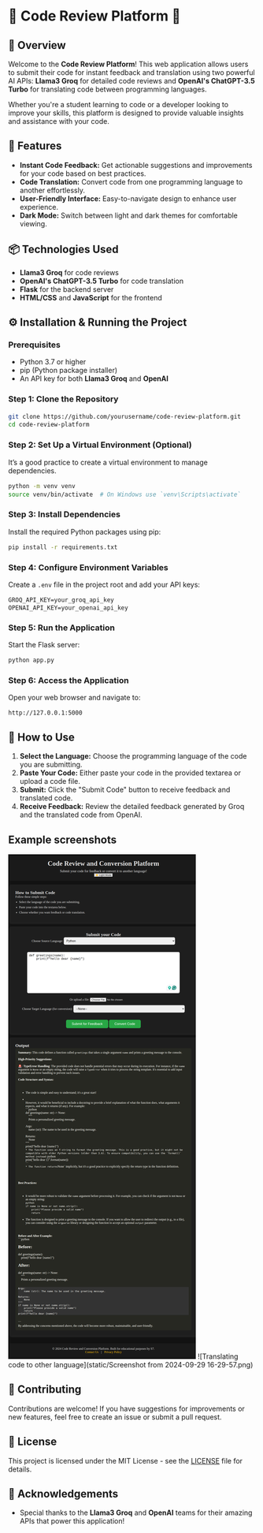 # 🌟 Code Review Platform 🌟

## 🚀 Overview
Welcome to the **Code Review Platform**! This web application allows users to submit their code for instant feedback and translation using two powerful AI APIs: **Llama3 Groq** for detailed code reviews and **OpenAI's ChatGPT-3.5 Turbo** for translating code between programming languages. 

Whether you're a student learning to code or a developer looking to improve your skills, this platform is designed to provide valuable insights and assistance with your code. 

## 🔧 Features
- **Instant Code Feedback:** Get actionable suggestions and improvements for your code based on best practices.
- **Code Translation:** Convert code from one programming language to another effortlessly.
- **User-Friendly Interface:** Easy-to-navigate design to enhance user experience.
- **Dark Mode:** Switch between light and dark themes for comfortable viewing.

## 📦 Technologies Used
- **Llama3 Groq** for code reviews
- **OpenAI's ChatGPT-3.5 Turbo** for code translation
- **Flask** for the backend server
- **HTML/CSS** and **JavaScript** for the frontend

## ⚙️ Installation & Running the Project

### Prerequisites
- Python 3.7 or higher
- pip (Python package installer)
- An API key for both **Llama3 Groq** and **OpenAI**

### Step 1: Clone the Repository
```bash
git clone https://github.com/yourusername/code-review-platform.git
cd code-review-platform
```

### Step 2: Set Up a Virtual Environment (Optional)
It’s a good practice to create a virtual environment to manage dependencies.
```bash
python -m venv venv
source venv/bin/activate  # On Windows use `venv\Scripts\activate`
```

### Step 3: Install Dependencies
Install the required Python packages using pip:
```bash
pip install -r requirements.txt
```

### Step 4: Configure Environment Variables
Create a `.env` file in the project root and add your API keys:
```
GROQ_API_KEY=your_groq_api_key
OPENAI_API_KEY=your_openai_api_key
```

### Step 5: Run the Application
Start the Flask server:
```bash
python app.py
```

### Step 6: Access the Application
Open your web browser and navigate to:
```
http://127.0.0.1:5000
```

## 🤔 How to Use
1. **Select the Language:** Choose the programming language of the code you are submitting.
2. **Paste Your Code:** Either paste your code in the provided textarea or upload a code file.
3. **Submit:** Click the "Submit Code" button to receive feedback and translated code.
4. **Receive Feedback:** Review the detailed feedback generated by Groq and the translated code from OpenAI.

## Example screenshots
![Getting feedback of code](static/127.0.0.1_5000_.png)
![Translating code to other language](static/Screenshot from 2024-09-29 16-29-57.png)



## 🎉 Contributing
Contributions are welcome! If you have suggestions for improvements or new features, feel free to create an issue or submit a pull request.

## 📄 License
This project is licensed under the MIT License - see the [LICENSE](LICENSE) file for details.

## 📝 Acknowledgements
- Special thanks to the **Llama3 Groq** and **OpenAI** teams for their amazing APIs that power this application!